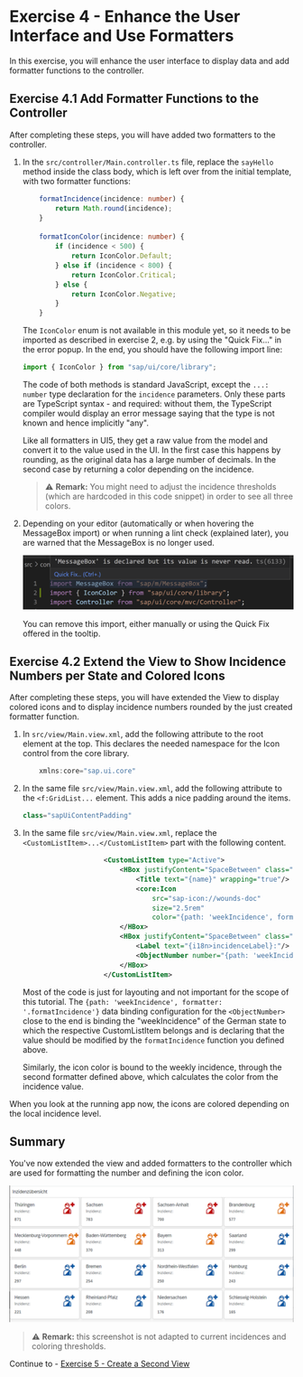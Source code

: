 # Exercise 4 - Enhance the User Interface and Use Formatters

In this exercise, you will enhance the user interface to display data and add formatter functions to the controller.

## Exercise 4.1 Add Formatter Functions to the Controller

After completing these steps, you will have added two formatters to the controller.

1. In the `src/controller/Main.controller.ts` file, replace the `sayHello` method inside the class body, which is left over from the initial template, with two formatter functions:

	```ts
		formatIncidence(incidence: number) {
			return Math.round(incidence);
		}

		formatIconColor(incidence: number) {
			if (incidence < 500) {
				return IconColor.Default;
			} else if (incidence < 800) {
				return IconColor.Critical;
			} else {
				return IconColor.Negative;
			}
		}
	```

	The `IconColor` enum is not available in this module yet, so it needs to be imported as described in exercise 2, e.g. by using the "Quick Fix..." in the error popup. In the end, you should have the following import line:
	```ts
	import { IconColor } from "sap/ui/core/library";
	```

	The code of both methods is standard JavaScript, except the `...: number` type declaration for the `incidence` parameters. Only these parts are TypeScript syntax - and required: without them, the TypeScript compiler would display an error message saying that the type is not known and hence implicitly "any".

	Like all formatters in UI5, they get a raw value from the model and convert it to the value used in the UI. In the first case this happens by rounding, as the original data has a large number of decimals. In the second case by returning a color depending on the incidence.

	> :warning: **Remark:**
	You might need to adjust the incidence thresholds (which are hardcoded in this code snippet) in order to see all three colors.
2.	Depending on your editor (automatically or when hovering the MessageBox import) or when running a lint check (explained later), you are warned that the MessageBox is no longer used.

	<img src="images/unused_import.png" width="664">

	You can remove this import, either manually or using the Quick Fix offered in the tooltip.

## Exercise 4.2 Extend the View to Show Incidence Numbers per State and Colored Icons

After completing these steps, you will have extended the View to display colored icons and to display incidence numbers rounded by the just created formatter function.

1.	In `src/view/Main.view.xml`, add the following attribute to the root element at the top. This declares the needed namespace for the Icon control from the core library.

	```js
		xmlns:core="sap.ui.core"
	```

2.	In the same file `src/view/Main.view.xml`, add the following attribute to the `<f:GridList...` element. This adds a nice padding around the items.

	```js
	class="sapUiContentPadding"
	```

3.  In the same file `src/view/Main.view.xml`, replace the `<CustomListItem>...</CustomListItem>` part with the following content.

	```xml
						<CustomListItem type="Active">
							<HBox justifyContent="SpaceBetween" class="sapUiSmallMargin">
								<Title text="{name}" wrapping="true"/>
								<core:Icon 
									src="sap-icon://wounds-doc" 
									size="2.5rem" 
									color="{path: 'weekIncidence', formatter: '.formatIconColor'}"/>
							</HBox>
							<HBox justifyContent="SpaceBetween" class="sapUiSmallMargin">
								<Label text="{i18n>incidenceLabel}:"/>
								<ObjectNumber number="{path: 'weekIncidence', formatter: '.formatIncidence'}"/>
							</HBox>
						</CustomListItem>
	```

	Most of the code is just for layouting and not important for the scope of this tutorial. The `{path: 'weekIncidence', formatter: '.formatIncidence'}` data binding configuration for the `<ObjectNumber>` close to the end is binding the "weekIncidence" of the German state to which the respective CustomListItem belongs and is declaring that the value should be modified by the `formatIncidence` function you defined above. 

	Similarly, the icon color is bound to the weekly incidence, through the second formatter defined above, which calculates the color from the incidence value.

When you look at the running app now, the icons are colored depending on the local incidence level.

## Summary

You've now extended the view and added formatters to the controller which are used for formatting the number and defining the icon color.

![](images/colored_incidencelist.png)
> :warning: **Remark:** this screenshot is not adapted to current incidences and coloring thresholds.

Continue to - [Exercise 5 - Create a Second View](../ex5/README.md)
